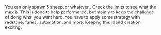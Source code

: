 You can only spawn 5 sheep, or whatever..
Check the limits to see what the max is.
This is done to help performance, but mainly to keep the challenge of doing what you want hard. You have to apply some strategy with redstone, farms, automation, and more. Keeping this island creation exciting.